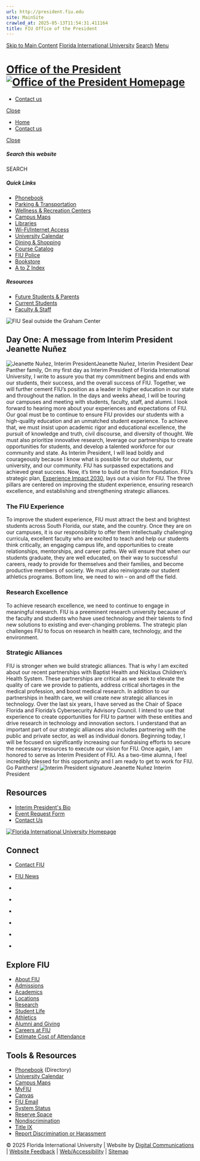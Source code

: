 ```yaml
---
url: http://president.fiu.edu
site: MainSite
crawled_at: 2025-05-13T11:54:31.411164
title: FIU Office of the President
---
```


[Skip to Main Content](https://president.fiu.edu/#main-content)
[Florida International University](https://www.fiu.edu/)
[Search](https://president.fiu.edu/)
[Menu](https://president.fiu.edu/)
# [Office of the President![Office of the President Homepage](https://president.fiu.edu/_assets/images/officepresident-hrz-color-rev.png)](https://president.fiu.edu/index.html)
  * [Contact us](https://president.fiu.edu/contact-us/index.html)


[Close](https://president.fiu.edu/)
  * [Home](https://president.fiu.edu/index.html)
  * [Contact us](https://president.fiu.edu/contact-us/index.html)


[ Close ](https://president.fiu.edu/)
##### Search this website
SEARCH
##### Quick Links
  * [ Phonebook](https://phonebook.fiu.edu)
  * [ Parking & Transportation](https://parking.fiu.edu/)
  * [ Wellness & Recreation Centers](https://dasa.fiu.edu/all-departments/wellness-recreation-centers/)
  * [ Campus Maps](http://campusmaps.fiu.edu/)
  * [ Libraries](https://library.fiu.edu/)
  * [ Wi-Fi/Internet Access](https://network.fiu.edu/)
  * [ University Calendar](https://calendar.fiu.edu/)
  * [ Dining & Shopping](https://shop.fiu.edu/)
  * [ Course Catalog](https://catalog.fiu.edu/)
  * [ FIU Police](https://police.fiu.edu/)
  * [ Bookstore](https://shop.fiu.edu/retail/barnes-noble/course-materials/)
  * [ A to Z Index](https://www.fiu.edu/atoz/index.html)


##### Resources
  * [ Future Students & Parents](https://www.fiu.edu/information-for/future-students-parents.html)
  * [ Current Students](https://www.fiu.edu/information-for/current-students.html)
  * [ Faculty & Staff](https://www.fiu.edu/information-for/faculty-staff.html)


![FIU Seal outside the Graham Center](https://president.fiu.edu/_assets/images/banner-seal.webp)
## Day One: A message from Interim President Jeanette Nuñez
![Jeanette Nuñez, Interim President](https://president.fiu.edu/_assets/images/headshots/profile-jeanette-nunez.webp)Jeanette Nuñez, Interim President
Dear Panther family,
On my first day as Interim President of Florida International University, I write to assure you that my commitment begins and ends with our students, their success, and the overall success of FIU. Together, we will further cement FIU’s position as a leader in higher education in our state and throughout the nation.
In the days and weeks ahead, I will be touring our campuses and meeting with students, faculty, staff, and alumni. I look forward to hearing more about your experiences and expectations of FIU.
Our goal must be to continue to ensure FIU provides our students with a high-quality education and an unmatched student experience. To achieve that, we must insist upon academic rigor and educational excellence, the pursuit of knowledge and truth, civil discourse, and diversity of thought. We must also prioritize innovative research, leverage our partnerships to create opportunities for students, and develop a talented workforce for our community and state.
As Interim President, I will lead boldly and courageously because I know what is possible for our students, our university, and our community. FIU has surpassed expectations and achieved great success. Now, it’s time to build on that firm foundation.
FIU’s strategic plan, [Experience Impact 2030](https://provost.fiu.edu/strategicplan/), lays out a vision for FIU. The three pillars are centered on improving the student experience, ensuring research excellence, and establishing and strengthening strategic alliances.
### The FIU Experience
To improve the student experience, FIU must attract the best and brightest students across South Florida, our state, and the country. Once they are on our campuses, it is our responsibility to offer them intellectually challenging curricula, excellent faculty who are excited to teach and help our students think critically, an engaging campus life, and opportunities to create relationships, mentorships, and career paths. We will ensure that when our students graduate, they are well educated, on their way to successful careers, ready to provide for themselves and their families, and become productive members of society. We must also reinvigorate our student athletics programs. Bottom line, we need to win – on and off the field.
### Research Excellence
To achieve research excellence, we need to continue to engage in meaningful research. FIU is a preeminent research university because of the faculty and students who have used technology and their talents to find new solutions to existing and ever-changing problems. The strategic plan challenges FIU to focus on research in health care, technology, and the environment.
### Strategic Alliances
FIU is stronger when we build strategic alliances. That is why I am excited about our recent partnerships with Baptist Health and Nicklaus Children’s Health System. These partnerships are critical as we seek to elevate the quality of care we provide to patients, address critical shortages in the medical profession, and boost medical research.
In addition to our partnerships in health care, we will create new strategic alliances in technology. Over the last six years, I have served as the Chair of Space Florida and Florida’s Cybersecurity Advisory Council. I intend to use that experience to create opportunities for FIU to partner with these entities and drive research in technology and innovation sectors.
I understand that an important part of our strategic alliances also includes partnering with the public and private sector, as well as individual donors. Beginning today, I will be focused on significantly increasing our fundraising efforts to secure the necessary resources to execute our vision for FIU.
Once again, I am honored to serve as Interim President of FIU. As a two-time alumna, I feel incredibly blessed for this opportunity and I am ready to get to work for FIU.
Go Panthers!
![Interim President signature](https://president.fiu.edu/_assets/images/signature-jeanette-nunez.webp)
Jeanette Nuñez Interim President
## Resources
  * [Interim President's Bio](https://president.fiu.edu/about/president/index.html)
  * [Event Request Form](https://president.fiu.edu/contact-us/event-request-form/index.html)
  * [Contact Us](https://president.fiu.edu/contact-us/index.html)


[ ![Florida International University Homepage](https://digicdn.fiu.edu/core/_assets/images/footer-logo.svg) ](https://www.fiu.edu/)
## Connect
  * [Contact FIU](https://www.fiu.edu/about/contact-us/index.html)
  * [FIU News](https://news.fiu.edu/)


  * [](https://www.instagram.com/fiuinstagram/)
  * [](https://www.linkedin.com/school/florida-international-university/)
  * [](https://www.facebook.com/floridainternational)
  * [](https://twitter.com/fiu)
  * [](https://www.youtube.com/user/FloridaInternational)
  * [](https://flickr.com/photos/fiu)


## Explore FIU
  * [About FIU](https://www.fiu.edu/about/index.html)
  * [Admissions](https://www.fiu.edu/admissions/index.html)
  * [Academics](https://www.fiu.edu/academics/index.html)
  * [Locations](https://www.fiu.edu/locations/index.html)
  * [Research](https://www.fiu.edu/research/index.html)
  * [Student Life](https://www.fiu.edu/student-life/index.html)
  * [Athletics](https://www.fiu.edu/athletics/index.html)
  * [Alumni and Giving](https://www.fiu.edu/alumni-and-giving/index.html)
  * [Careers at FIU](https://hr.fiu.edu/careers/)
  * [Estimate Cost of Attendance](https://onestop.fiu.edu/finances/estimate-your-costs/)


## Tools & Resources
  * [Phonebook](https://phonebook.fiu.edu) (Directory)
  * [University Calendar](https://calendar.fiu.edu/)
  * [Campus Maps](https://campusmaps.fiu.edu/)
  * [MyFIU](https://my.fiu.edu/)
  * [Canvas](https://canvas.fiu.edu)
  * [FIU Email](http://mail.fiu.edu/)
  * [System Status](https://fiu.service-now.com/sp?id=services_status)
  * [Reserve Space](https://centralreservations.fiu.edu/)
  * [Nondiscrimination](https://ace.fiu.edu/civil-rights/harassment-and-discrimination/)
  * [Title IX](https://ace.fiu.edu/title-ix/)
  * [Report Discrimination or Harassment](https://report.fiu.edu/)


© 2025 Florida International University  | Website by [Digital Communications](https://stratcomm.fiu.edu/digital-print/websites/) | [Website Feedback](https://webforms.fiu.edu/view.php?id=370774&element_5=https://president.fiu.edu/) | [Web/Accessibility](https://accessibility.fiu.edu/) | [Sitemap](https://president.fiu.edu/sitemap.html)
